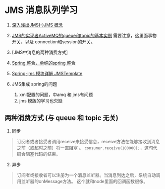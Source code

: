 # JMS 消息队列学习


1. [深入浅出JMS(-)JMS 概念](http://blog.csdn.net/jiuqiyuliang/article/details/46701559)
2. [JMS的实现者ActiveMQ的queue和topic的基本实例](http://blog.csdn.net/qq383264679/article/details/51163144)
    需要注意，这里面事物开关，以及 connection和session的开关。
3. [JMS中消息的两种消费方式]
4. [Spring 整合，单纯的spring 整合](http://blog.csdn.net/yuguiyang1990/article/details/12714291)
5. [Spring-jms 模块详解 JMSTemplate](http://www.cnblogs.com/davidwang456/p/4451757.html)

6. JMS集成 spring的问题
    1. xml配置的问题，中amq 和 jms有问题
    2. jms 模版的学习也欠缺



## 两种消费方式 (与 queue 和 topic 无关)
1. 同步
>订阅者或者接受者调用receive来接受信息，receive方法在能够接收到消息之前（或超时之前）将一直阻塞 。
`consumer.receive(100000);`，这句代码会阻塞代码的结束。
2. 异步
>订阅者或接收者可以注册为一个消息监听器。当消息到达之后，系统自动调用监听器的onMessage方法。
 这个就和node里面的回调函数很像。
 





